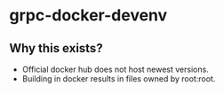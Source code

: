 # grpc-docker-devenv

## Why this exists?

- Official docker hub does not host newest versions.
- Building in docker results in files owned by root:root.

